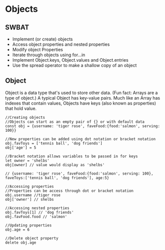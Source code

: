 # Objects
## SWBAT
- Implement (or create) objects 
- Access object properties and nested properties  
- Modify object Properties 
- Iterate through objects using for...in
- Implement Object.keys, Object.values and Object.entries 
- Use the spread operator to make a shallow copy of an object

## Object
Object is a data type that's used to store other data. (Fun fact: Arrays are a type of object.) A typical Object has key-value pairs. Much like an Array has indexes that contain values, Objects have keys (also known as properties) that hold value. 

```
//Creating objects
//Objects can start as an empty pair of {} or with default data
const obj = {username: 'tiger rose', faveFood:{food:'salmon', serving: 100}}

//New properties can be added using dot notation or bracket notation 
obj.favToys = ['tennis ball', 'dog friends']
obj['age'] = 5

//Bracket notation allows variables to be passed in for keys
let owner = 'shelbs'
obj[owner] // value would display as 'shelbs'

// {username: 'tiger rose', faveFood:{food:'salmon', serving: 100}, faveToys:['tennis ball', 'dog friends'], age:5}

//Accessing properties 
//Properties can be access through dot or bracket notation
obj.username //tiger rose
obj['owner'] // shelbs

//Accessing nested properties
obj.favToys[1] // 'dog friends'
obj.favFood.food // 'salmon'

//Updating properties 
obj.age = 6

//Delete object property  
delete obj.age 

```



